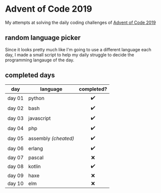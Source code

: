 # Advent of Code 2019

My attempts at solving the daily coding challenges of [Advent of Code 2019](https://adventofcode.com/2019)

## random language picker
Since it looks pretty much like I'm going to use a different language each day, I made a small script to help my daily struggle to decide the programming langauge of the day.

## completed days

| day    | language            | completed? |
|--------|---------------------|:----------:|
| day 01 | python              | ✔️          |
| day 02 | bash                | ✔️          |
| day 03 | javascript          | ✔️          |
| day 04 | php                 | ✔️          |
| day 05 | assembly *(cheated)*  | ✔️         |
| day 06 | erlang              | ✔️          |
| day 07 | pascal              | ❌          |
| day 08 | kotlin              | ✔️          |
| day 09 | haxe                | ❌          |
| day 10 | elm                 | ❌          |
